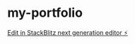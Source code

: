 # my-portfolio

[Edit in StackBlitz next generation editor ⚡️](https://stackblitz.com/~/github.com/danushkastanley/my-portfolio)